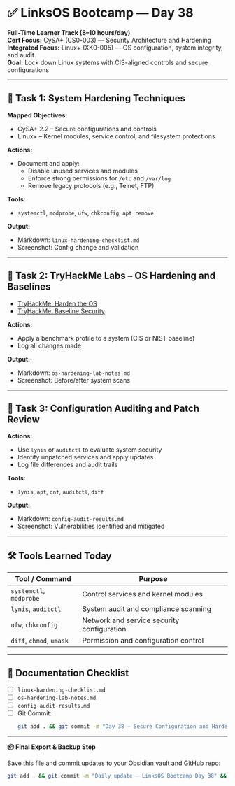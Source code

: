 # ✅ LinksOS Bootcamp — Day 38

**Full-Time Learner Track (8–10 hours/day)**  
**Cert Focus:** CySA+ (CS0-003) — Security Architecture and Hardening  
**Integrated Focus:** Linux+ (XK0-005) — OS configuration, system integrity, and audit  
**Goal:** Lock down Linux systems with CIS-aligned controls and secure configurations

---

## 🔧 Task 1: System Hardening Techniques

**Mapped Objectives:**  
- CySA+ 2.2 – Secure configurations and controls  
- Linux+ – Kernel modules, service control, and filesystem protections

**Actions:**  
- Document and apply:
  - Disable unused services and modules  
  - Enforce strong permissions for `/etc` and `/var/log`  
  - Remove legacy protocols (e.g., Telnet, FTP)

**Tools:**  
- `systemctl`, `modprobe`, `ufw`, `chkconfig`, `apt remove`

**Output:**  
- Markdown: `linux-hardening-checklist.md`  
- Screenshot: Config change and validation

---

## 🧪 Task 2: TryHackMe Labs – OS Hardening and Baselines

- [TryHackMe: Harden the OS](https://tryhackme.com/room/hardentheos)  
- [TryHackMe: Baseline Security](https://tryhackme.com/room/baseline)

**Actions:**  
- Apply a benchmark profile to a system (CIS or NIST baseline)  
- Log all changes made

**Output:**  
- Markdown: `os-hardening-lab-notes.md`  
- Screenshot: Before/after system scans

---

## 🧰 Task 3: Configuration Auditing and Patch Review

**Actions:**  
- Use `lynis` or `auditctl` to evaluate system security  
- Identify unpatched services and apply updates  
- Log file differences and audit trails

**Tools:**  
- `lynis`, `apt`, `dnf`, `auditctl`, `diff`

**Output:**  
- Markdown: `config-audit-results.md`  
- Screenshot: Vulnerabilities identified and mitigated

---

## 🛠️ Tools Learned Today

| Tool / Command     | Purpose                                         |
|--------------------|-------------------------------------------------|
| `systemctl`, `modprobe` | Control services and kernel modules        |
| `lynis`, `auditctl`     | System audit and compliance scanning       |
| `ufw`, `chkconfig`      | Network and service security configuration |
| `diff`, `chmod`, `umask`| Permission and configuration control       |

---

## 📁 Documentation Checklist

- [ ] `linux-hardening-checklist.md`  
- [ ] `os-hardening-lab-notes.md`  
- [ ] `config-audit-results.md`  
- [ ] Git Commit:
  ```bash
  git add . && git commit -m "Day 38 – Secure Configuration and Hardening" && git push origin main
  ```

---

**📦 Final Export & Backup Step**

Save this file and commit updates to your Obsidian vault and GitHub repo:

```bash
git add . && git commit -m "Daily update – LinksOS Bootcamp Day 38" && git push origin main
```

